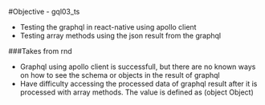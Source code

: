 #Objective - gql03_ts

- Testing the graphql in react-native using apollo client
- Testing array methods using the json result from the graphql

###Takes from rnd

- Graphql using apollo client is successfull, but there are no known ways on how to see the schema or objects in the result of graphql
- Have difficulty accessing the processed data of graphql result after it is processed with array methods. The value is defined as (object Object)
